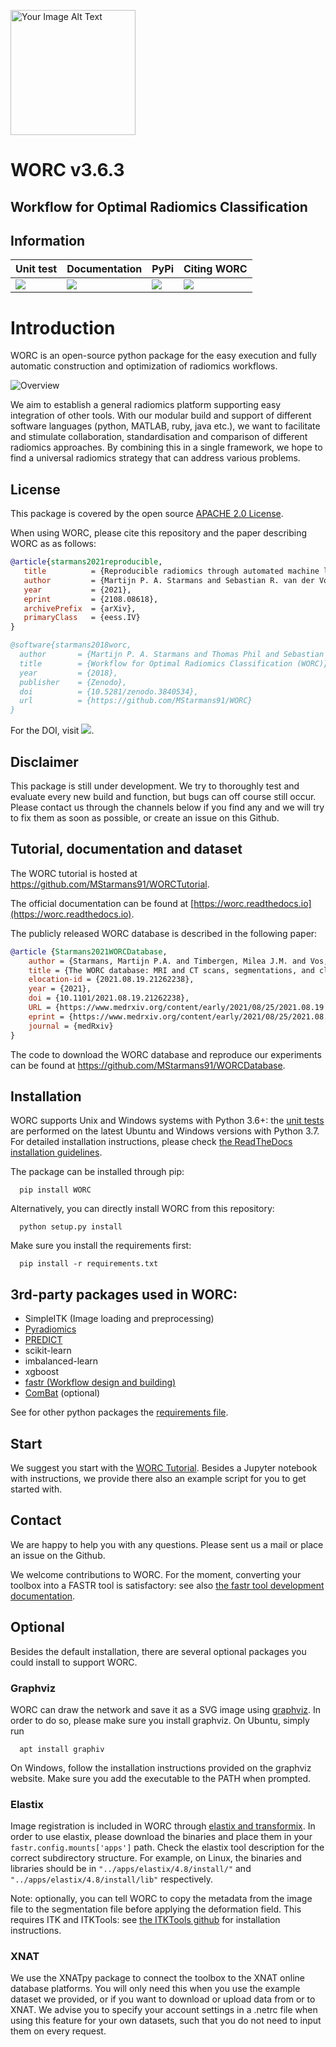 <a href="https://bigr.nl/"><img src="https://bigr.nl/img/bigr.jpg" alt="Your Image Alt Text" width="200"/></a>

# WORC v3.6.3
## Workflow for Optimal Radiomics Classification

## Information

| Unit test                      | Documentation                 | PyPi                          |Citing WORC          |
|--------------------------------|-------------------------------|-------------------------------|---------------------|
| [![][gi-workflow]][gi-workflow-lnk]  | [![][doc]][doc-lnk]           | [![][pypi]][pypi-lnk]         | [![][DOI]][DOI-lnk] |

[gi-workflow]: https://github.com/MStarmans91/WORC/workflows/Unit%20test/badge.svg
[gi-workflow-lnk]: https://github.com/MStarmans91/WORC/actions?query=workflow%3A%22Unit+test%22

[doc]:https://readthedocs.org/projects/worc/badge/?version=latest
[doc-lnk]: https://worc.readthedocs.io/en/latest/?badge=latest

[pypi]: https://badge.fury.io/py/WORC.svg
[pypi-lnk]: https://badge.fury.io/py/WORC

[DOI]: https://zenodo.org/badge/DOI/10.5281/zenodo.3840534.svg
[DOI-lnk]: https://zenodo.org/badge/latestdoi/92295542

# Introduction

WORC is an open-source python package for the easy execution and fully automatic construction and optimization of radiomics workflows.

<img src="images/WORC.jpg" alt="Overview"/>

We aim to establish a general radiomics platform supporting easy integration of other tools. With our modular build
and support of different software languages (python, MATLAB, ruby, java etc.), we want to facilitate and stimulate
collaboration, standardisation and comparison of different radiomics approaches. By combining this in a single framework,
we hope to find a universal radiomics strategy that can address various problems.

## License
This package is covered by the open source [APACHE 2.0 License](APACHE-LICENSE-2.0).

When using WORC, please cite this repository and the paper describing WORC as as follows:

```bibtex
@article{starmans2021reproducible,
   title          = {Reproducible radiomics through automated machine learning validated on twelve clinical applications}, 
   author         = {Martijn P. A. Starmans and Sebastian R. van der Voort and Thomas Phil and Milea J. M. Timbergen and Melissa Vos and Guillaume A. Padmos and Wouter Kessels and David    Hanff and Dirk J. Grunhagen and Cornelis Verhoef and Stefan Sleijfer and Martin J. van den Bent and Marion Smits and Roy S. Dwarkasing and Christopher J. Els and Federico Fiduzi and Geert J. L. H. van Leenders and Anela Blazevic and Johannes Hofland and Tessa Brabander and Renza A. H. van Gils and Gaston J. H. Franssen and Richard A. Feelders and Wouter W. de Herder and Florian E. Buisman and Francois E. J. A. Willemssen and Bas Groot Koerkamp and Lindsay Angus and Astrid A. M. van der Veldt and Ana Rajicic and Arlette E. Odink and Mitchell Deen and Jose M. Castillo T. and Jifke Veenland and Ivo Schoots and Michel Renckens and Michail Doukas and Rob A. de Man and Jan N. M. IJzermans and Razvan L. Miclea and Peter B. Vermeulen and Esther E. Bron and Maarten G. Thomeer and Jacob J. Visser and Wiro J. Niessen and Stefan Klein},
   year           = {2021},
   eprint         = {2108.08618},
   archivePrefix  = {arXiv},
   primaryClass   = {eess.IV}
}

@software{starmans2018worc,
  author       = {Martijn P. A. Starmans and Thomas Phil and Sebastian R. van der Voort and Stefan Klein},
  title        = {Workflow for Optimal Radiomics Classification (WORC)},
  year         = {2018},
  publisher    = {Zenodo},
  doi          = {10.5281/zenodo.3840534},
  url          = {https://github.com/MStarmans91/WORC}
}
```

For the DOI, visit [![][DOI]][DOI-lnk].

## Disclaimer
This package is still under development. We try to thoroughly test and evaluate every new build and function, but
bugs can off course still occur. Please contact us through the channels below if you find any and we will try to fix
them as soon as possible, or create an issue on this Github.

## Tutorial, documentation and dataset
The WORC tutorial is hosted at https://github.com/MStarmans91/WORCTutorial.

The official documentation can be found at [https://worc.readthedocs.io](https://worc.readthedocs.io).

The publicly released WORC database is described in the following paper:

```bibtex
@article {Starmans2021WORCDatabase,
	author = {Starmans, Martijn P.A. and Timbergen, Milea J.M. and Vos, Melissa and Padmos, Guillaume A. and Gr{\"u}nhagen, Dirk J. and Verhoef, Cornelis and Sleijfer, Stefan and van Leenders, Geert J.L.H. and Buisman, Florian E. and Willemssen, Francois E.J.A. and Koerkamp, Bas Groot and Angus, Lindsay and van der Veldt, Astrid A.M. and Rajicic, Ana and Odink, Arlette E. and Renckens, Michel and Doukas, Michail and de Man, Rob A. and IJzermans, Jan N.M. and Miclea, Razvan L. and Vermeulen, Peter B. and Thomeer, Maarten G. and Visser, Jacob J. and Niessen, Wiro J. and Klein, Stefan},
	title = {The WORC database: MRI and CT scans, segmentations, and clinical labels for 930 patients from six radiomics studies},
	elocation-id = {2021.08.19.21262238},
	year = {2021},
	doi = {10.1101/2021.08.19.21262238},
	URL = {https://www.medrxiv.org/content/early/2021/08/25/2021.08.19.21262238},
	eprint = {https://www.medrxiv.org/content/early/2021/08/25/2021.08.19.21262238.full.pdf},
	journal = {medRxiv}
}
```

The code to download the WORC database and reproduce our experiments can be found at https://github.com/MStarmans91/WORCDatabase.

## Installation

WORC supports Unix and Windows systems with Python 3.6+: the [unit tests](https://github.com/MStarmans91/WORC/actions?query=workflow%3A%22Unit+test%22)
are performed on the latest Ubuntu and Windows versions with Python 3.7. For detailed installation
instructions, please check  [the ReadTheDocs installation guidelines](https://worc.readthedocs.io/en/latest/static/quick_start.html#installation).

The package can be installed through pip:

      pip install WORC

Alternatively, you can directly install WORC from this repository:

      python setup.py install

Make sure you install the requirements first:

      pip install -r requirements.txt

## 3rd-party packages used in WORC:

 - SimpleITK (Image loading and preprocessing)
 - [Pyradiomics](https://github.com/radiomics/pyradiomics)
 - [PREDICT](https://github.com/Svdvoort/PREDICTFastr)
 - scikit-learn
 - imbalanced-learn
 - xgboost
 - [fastr (Workflow design and building)](http://fastr.readthedocs.io)
 - [ComBat](https://github.com/Jfortin1/ComBatHarmonization) (optional)

See for other python packages the [requirements file](requirements.txt).

## Start
We suggest you start with the [WORC Tutorial](https://github.com/MStarmans91/WORCTutorial).
Besides a Jupyter notebook with instructions, we provide there also an example script for you to get started with.

## Contact
We are happy to help you with any questions. Please sent us a mail or place an issue on the Github.

We welcome contributions to WORC. For the moment, converting your toolbox into a FASTR tool is satisfactory:
see also [the fastr tool development documentation](https://fastr.readthedocs.io/en/stable/static/user_manual.html#create-your-own-tool).

## Optional
Besides the default installation, there are several optional packages you could install to support WORC.

### Graphviz
WORC can draw the network and save it as a SVG image using [graphviz](https://www.graphviz.org/). In order to do so,
please make sure you install graphviz. On Ubuntu, simply run

      apt install graphiv

On Windows, follow the installation instructions provided on the graphviz website.
Make sure you add the executable to the PATH when prompted.

### Elastix
Image registration is included in WORC through [elastix and transformix](http://elastix.isi.uu.nl/).
In order to use elastix, please download the binaries and place them in your
``fastr.config.mounts['apps']`` path. Check the elastix tool description for the correct
subdirectory structure. For example, on Linux, the binaries and libraries should be in ``"../apps/elastix/4.8/install/"``  and
``"../apps/elastix/4.8/install/lib"`` respectively.

Note: optionally, you can tell WORC to copy the metadata from the image file
to the segmentation file before applying the deformation field. This requires
ITK and ITKTools: see  [the ITKTools github](https://github.com/ITKTools/ITKTools)
for installation instructions.

### XNAT
We use the XNATpy package to connect the toolbox to the XNAT online database platforms. You will only
need this when you use the example dataset we provided, or if you want to download or upload data from or to XNAT. We advise you to specify
your account settings in a .netrc file when using this feature for your own datasets, such that you do not need to input them on every request.
